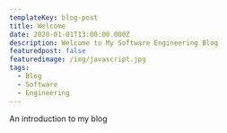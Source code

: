 ```yaml
---
templateKey: blog-post
title: Welcome
date: 2020-01-01T13:00:00.000Z
description: Welcome to My Software Engineering Blog
featuredpost: false
featuredimage: /img/javascript.jpg
tags:
  - Blog
  - Software
  - Engineering
---
```

An introduction to my blog
